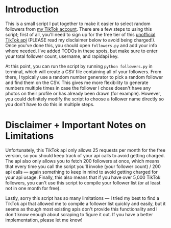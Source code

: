 # Introduction
This is a small script I put together to make it easier to select random followers from [my TikTok account](https://www.tiktok.com/@emmajaegercreative). There are a few steps to using this script; first of all, you'll need to sign up for the free tier of this [unofficial TikTok api](https://rapidapi.com/logicbuilder/api/tiktok/pricing) (PLEASE read my disclaimer below to avoid being charged!). Once you've done this, you should open `followers.py` and add your info where needed. I've added TODOs in these spots, but make sure to enter your total follower count, username, and rapidapi key. 

At this point, you can run the script by running `python followers.py` in terminal, which will create a CSV file containing all of your followers. From there, I typically use a random number generator to pick a random follower and find them on the CSV. This gives me more flexibility to generate numbers multiple times in case the follower I chose doesn't have any photos on their profile or has already been drawn (for example). However, you could definitely modify the script to choose a follower name directly so you don't have to do this in multiple steps.

# Disclaimer + Important Notes on Limitations
Unfortunately, this TikTok api only allows 25 requests per month for the free version, so you should keep track of your api calls to avoid getting charged. The api also only allows you to fetch 200 followers at once, which means that every time you call the script you'll invoke (your follower count) / 200 api calls — again something to keep in mind to avoid getting charged for your api usage. Finally, this also means that if you have over 5,000 TikTok followers, you can't use this script to compile your follower list (or at least not in one month for free). 

Lastly, sorry this script has so many limitations — I tried my best to find a TikTok api that allowed me to compile a follower list quickly and easily, but it seems as though most existing apis don't provide this functionality and I don't know enough about scraping to figure it out. If you have a better implementation, please let me know!